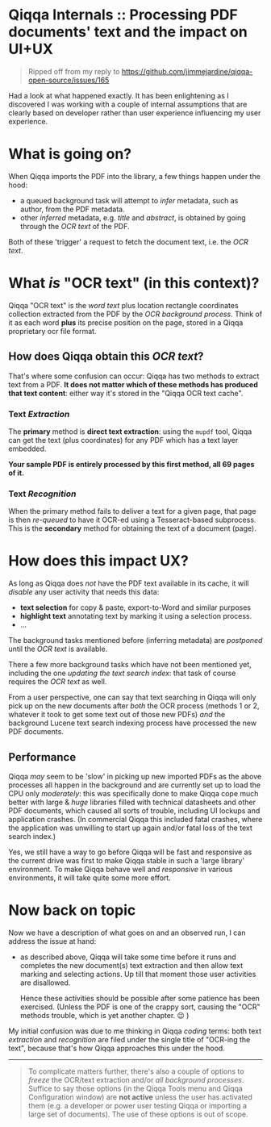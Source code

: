 # Qiqqa Internals :: Processing PDF documents' text and the impact on UI+UX

 > 
 > Ripped off from my reply to https://github.com/jimmejardine/qiqqa-open-source/issues/165

Had a look at what happened exactly. It has been enlightening as I discovered I was working with a couple of internal assumptions that are clearly based on developer rather than user experience influencing my user experience.

# What is going on?

When Qiqqa imports the PDF into the library, a few things happen under the hood:

* a queued background task will attempt to *infer* metadata, such as author, from the PDF metadata.
* other *inferred* metadata, e.g. *title* and *abstract*, is obtained by going through the *OCR text* of the PDF.

Both of these 'trigger' a request to fetch the document text, i.e. the *OCR text*.

# What *is* "OCR text" (in this context)?

Qiqqa "OCR text" is the *word text* plus location rectangle coordinates collection extracted from the PDF by the *OCR background process*. Think of it as each word **plus** its precise position on the page, stored in a Qiqqa proprietary ocr file format.

## How does Qiqqa obtain this *OCR text*?

That's where some confusion can occur: Qiqqa has two methods to extract text from a PDF. **It does not matter which of these methods has produced that text content**: either way it's stored in the "Qiqqa OCR text cache".

### Text *Extraction*

The **primary** method is **direct text extraction**:  using the `mupdf` tool, Qiqqa can get the text (plus coordinates) for any PDF which has a text layer embedded.

**Your sample PDF is entirely processed by this first method, all 69 pages of it.**

### Text *Recognition*

When the primary method fails to deliver a text for a given page, that page is then *re-queued* to have it OCR-ed using a Tesseract-based subprocess. This is the **secondary** method for obtaining the text of a document (page).

# How does this impact UX?

As long as Qiqqa does *not* have the PDF text available in its cache, it will *disable* any user activity that needs this data:

* **text selection** for copy & paste, export-to-Word and similar purposes
* **highlight text** annotating text by marking it using a selection process.
* ...

The background tasks mentioned before (inferring metadata) are *postponed* until the *OCR text* is available.

There a few more background tasks which have not been mentioned yet, including the one *updating the text search index*: that task of course requires the *OCR text* as well.

From a user perspective, one can say that text searching in Qiqqa will only pick up on the new documents after *both* the  OCR process (methods 1 or 2, whatever it took to get some text out of those new PDFs) *and* the background Lucene text search indexing process have processed the new PDF documents.

## Performance

Qiqqa *may* seem to be 'slow' in picking up new imported PDFs as the above processes all happen in the background and are currently set up to load the CPU only *moderately*: this was specifically done to make Qiqqa cope much better with large & *huge* libraries filled with technical datasheets and other PDF documents, which caused all sorts of trouble, including UI lockups and application crashes. (In commercial Qiqqa this included fatal crashes, where the application was unwilling to start up again and/or fatal loss of the text search index.)

Yes, we still have a way to go before Qiqqa will be fast and responsive as the current drive was first to make Qiqqa stable in such a 'large library' environment. To make Qiqqa behave well and *responsive* in various environments, it will take quite some more effort. 

# Now back on topic

Now we have a description of what goes on and an observed run, I can address the issue at hand:

* as described above, Qiqqa will take some time before it runs and completes the new document(s) text extraction and then allow text marking and selecting  actions. Up till that moment those user activities are disallowed.
  
  Hence these activities should be possible after some patience has been exercised. (Unless the PDF is one of the crappy sort, causing the "OCR" methods trouble, which is yet another chapter. 😉 )

My initial confusion was due to me thinking in Qiqqa *coding* terms: both text *extraction* and *recognition* are filed under the single title of "OCR-ing the text", because that's how Qiqqa approaches this under the hood.

---

 > 
 > To complicate matters further, there's also a couple of options to *freeze* the OCR/text extraction and/or *all background processes*. Suffice to say those options (in the Qiqqa Tools menu and Qiqqa Configuration window) are **not active** unless the user has activated them (e.g. a developer or power user testing Qiqqa or importing a large set of documents). The use of these options is out of scope.
